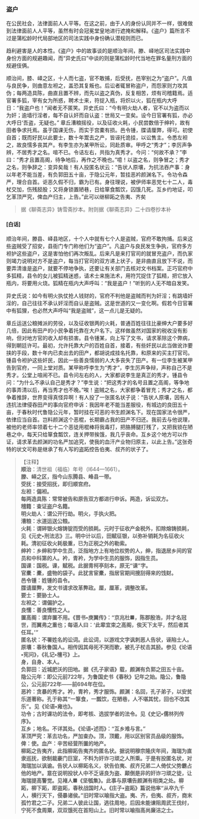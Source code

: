 <script type="text/javascript">
    var head = document.getElementsByTagName('head')[0];
    cssURL = '/public/liao.css';
    linkTag = document.createElement('link');
    linkTag.href = cssURL;
    linkTag.setAttribute('type','text/css');
    linkTag.setAttribute('rel','stylesheet');
    head.appendChild(linkTag);
</script>
### 盗户

在公民社会，法律面前人人平等。在这之前，由于人的身份认同并不一样，很难做到法律面前人人平等，虽然有时会冠冕堂皇地进行遮掩和解释。《盗户》篇所言不过是蒲松龄时代局部地区的司法实践中身份确认潜规则而已。

趋利避害是人的本性。《盗户》中的故事谈的是顺治年间，滕、峄地区司法实践中身份方面的规避趣闻，而“异史氏曰”中谈的则是蒲松龄时代当地在罪名量刑方面的规避伎俩。

顺治间，膝、峄之区，十人而七盗，官不敢捕，后受抚，邑宰别之为“盗户”。凡值与良民争，则曲意左袒之，盖恐其复叛也。后讼者辄冒称盗户，而怨家则力攻其伪；每两造具陈，曲直且置不辨，而先以盗之真伪，反复相苦，烦有司稽籍焉。适官署多狐，宰有女为所惑，聘术士来，符捉入瓶，将炽以火，狐在瓶内大呼日：“我盗户也！”闻者无不匿笑。异史氏曰：“今有明火劫人者，官不以为盗而以为奸；逾墙行淫者，每不自认奸而自认盗：世局又一变矣。设今日官署有狐，亦必大呼日‘吾盗，无疑也。”
章丘漕粮摇役，以及征收火耗，小民尝数倍于绅衿，故有田者争求托焉。虽于国课无伤，而实于宫橐有损。邑令锺，牒请厘弊，得可。初使自首；既而好民以此要士，数十年鬻去之产，皆诬托诡挂，以讼售主。令悉左袒之，故良懦多丧其产。有李生亦为某甲所讼，同赴质审。甲呼之“秀才”；李厉声争辨，不居秀才之名。喧不已。令诘左右，共指为真秀才。今问：“何故不承？”李曰：“秀才且置高阁，待争地后，再作之不晚也。”噫！以盗之名，则争冒之；秀才之名，则争辞之：变异矣哉！有人投匿名状云：“告状人原壤，为抗法吞产事：身以年老不能当差，有负郭田五十亩，于隐公元年，暂挂恶衿颜渊名下。令功令森严，理合自首。讵恶久假不归，霸为已有。身往理说，被伊师率恶党七十二人，毒杖交加，伤残胫股；又将身锁置陋巷，日给箪食瓢饮，囚饿几死。互乡约地证，叩乞革顶严究，俾血产归主，上告。”此可以继柳跖之告夷、齐矣

</section>

> 据《聊斋志异》铸雪斋抄本。附则据《聊斋志异》二十四卷抄本补

#### [白话]
<aside>

顺治年间，滕县、峄县地区，十个人中就有七个人是盗贼，官府不敢拘捕。后来这些盗贼受了招安，县衙门专门称他们为“盗户”。凡盗户与良民发生争执，官府多方袒护这些盗户，这是害怕他们再次叛乱。后来凡是来打官司的就冒充盗户，而仇家则竭力说明对方不是盗户，每当打官司的双方递上状子，是非曲直且放下不说，而要弄清谁是盗户，就要不停地争执，还要让有关部门去核对文书档案。正巧官府中多狐精，县令的女儿被狐精迷惑，请术士来施法术，用符咒捉住了狐精，把它放入瓶内，将要用火烧。狐精在瓶内大声呼叫：“我是盗户！”听到的人无不暗自发笑。

异史氏说：如今有明火执仗抢人钱财的，官府不判他是盗贼而判为奸淫；有跳墙奸淫的，自己往往不承认奸淫而自认是盗贼。这是世道的又一变化啊。假若今日官署中有狐狸，也必然大声呼叫“我是盗贼”，这一点儿是无疑的。

章丘运送公粮摊派的劳役，以及征收银两的火耗，普通百姓往往比豪绅大户要多好几倍，因此有田产的小民争着托靠在大户名下。这样做虽然对国家的税收没有影响，但对地方官的收入却有损害。县令锺某，向上写了文书，请求革除这个弊病，得到朝廷许可。最初，允许托靠大户的百姓自首，接着，有些奸民以此当做讹诈要挟的手段，数十年内已卖出去的田产，都胡说成挂名托靠，和原来的买主打官司。锺县令袒护这些奸民，因此一些善良懦弱的人大多丧失了田产。有一位李生被某甲告到官府，一同上堂对质。某甲称呼李生为“秀才”，李生厉声争辩，声称自己不是秀才。公堂上喧闹不已。县令问左右的人，大家都说李生是真正的秀才。锺县令问：“为什么不承认自己是秀才？”李生说：“把这秀才的名号且置之高阁，等争地的事弄清以后，再当秀才也不晚。”唉！盗贼之名，大家都争着冒充；秀才之名，都争着推辞，世界变得真怪异啊！有人投了一张匿名状子说：“告状人原壤，因有人违抗法律侵吞田产的事向官府申诉：我因年老不能当差服役，有城边的良田五十亩，于春秋时代鲁隐公元年，暂时挂在可恶的书生颜渊名下。现在国家法令很严，依律应当自首。岂料颜渊这个恶棍，长期霸占我的田产不归还。我前去与他说理，被他的老师率领着七十二个恶徒用棍棒将我毒打，把胳膊腿打残了，又把我锁在陋巷之中，每天只给箪食瓢饮，连关押带挨饿，我几乎丧命。互乡这个地方可以作证，请求革去颜渊的功名严加追究，使我的血汗产业物归原主，以此上告。”这张奇特的状文可称是继承了有人写的盗跖控告伯夷、叔齐的状子了。

</aside>

> 【注释】  
<b>顺治</b>：清世祖（福临）年号（l644—1661）。  
<b>滕、峄之区，指今山东腾县、峰县一带。  
<b>受抚</b>：接受招抚，即归顺宫府。  
<b>左袒</b>：偏袒。  
<b>每两造具陈</b>：常常被告和原告双方都进行申诉。两造，诉讼双方。  
<b>稽籍</b>：查证盗户名籍。  
<b>明火劫人</b>：谓公开行劫。明火，手执火把。  
<b>漕粮</b>：水道运送公粮。  
<b>火耗</b>：谓碎银火熔铸锭而受的损耗。元时于征收产金税外，扣除熔铸损耗，见《元史•刑法志》三。明中计以后，田赋征银，以弥补销耗为名征收火耗。清初征收火耗极重，已为正税之外的勒索。  
<b>绅衿</b>：乡绅和学中生员，泛指地方上有地位权势的人，绅，指退居乡间的官员和中科第的人。衿，青衿，为学中生员的服饰，因指生员。  
<b>国课</b>：国税。课，赋税。此据青柯亭刻本，原无“课”字。  
<b>官橐</b>：橐，盛物的袋子。此犹言宦橐，指居官期间搜刮得来的饯财。  
<b>邑令锺</b>：姓锺的县令。  
<b>牒请厘弊，发文书请求改革弊政。厘，厘革，调整改革。  
<b>要士</b>：要胁士人。  
<b>左袒之</b>：谓偏护之。  
<b>良懦</b>：善良懦性之人。  
<b>置高阁</b>：谓弃置不用。《晋书•庚翼传》：“京兆杜■，陈郡殷浩，并才名冠世，而翼弗之重也；每语人曰：‘此辈宜束之高阁，俟天下太平，然后者其任耳。’”  
<b>匿名状</b>：不署姓名的讼词。此讼词，以游戏文字讽刺恶人告状，诬陷士人。  
<b>原壤</b>：春秋鲁国人。相传因其母死不哭而歌，被孔子杖击其胫。参见《论语•宪问》，《礼记•檀弓》上。  
<b>身，自身、本人。  
<b>负郭田</b>：近城肥沃的田地。据《孔子家语》载，颜渊有负郭之田五十亩。  
<b>隐公元年</b>：即公元前722年，为鲁国史书《春秋》记年之始。隐公，鲁隐公，公元前722年——前694年在位。  
<b>恶衿</b>：贪暴的秀才。衿，青衿，秀才服饰。颜渊：名回，孔子弟子，以安贫乐道著称。孔于称其“一箪食，一瓢饮，在陋巷，人不堪其忧，回也不改其乐”。见《论语•雍也》。  
<b>功令；古时课功的法令，即考核、选拔学者的法令。见《史记•儒林列传序》。  
<b>互乡；地名。不详其处。《论语•述而》</b>：“互乡难与言。”  
<b>革顶严究</b>：革去功名，严加查办。顶，顶戴，用以区别官员品级的服饰。  
<b>俾</b>：使。血产：辛苦经营所置的地产。  
<b>柳跖之告夷齐，此指柳跖告夷齐的匿名状。据说明穆宗隆庆年间，海瑞为直隶巡抚，欲制裁豪门巨室，不料为奸诈刁顽之人所乘。于是有投匿名状，对海瑞加以讽谕。告状人以柳跖名义，状告伯夷、叔齐兄弟二人倚仗父势霸占他的地产。意在说明投状人中不乏诬良为盗、颠倒是非的奸诈刁顽之徒，让海瑞提高警觉。见褚人■《坚瓠集》。此事与原壤告颜渊有相类之处。柳跖，柳下跖，即盗跖，春秋战国时人。《庄子•盗跖》篇说他率“从卒九千人，横行天下，侵暴诸侯。”旧时常以喻指大盗。夷、齐，伯夷、叔齐，商末孤竹君之二子。兄弟二人彼此让国，逃往周地，后因未能谏阻周武王伐纣，宁死不食周粟，双双饿死在首阳山上。旧时常以喻指高尚廉洁之士。  
